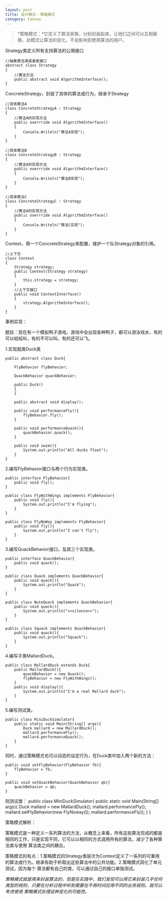 ```yaml
---
layout: post
title: 设计模式--策略模式
category: tansuo
---
```


>*策略模式：*它定义了算法家族，分别封装起来，让他们之间可以互相替换，此模式让算法的变化，不会影响到使用算法的用户。

Strategy类定义所有支持算法的公用接口

	//抽象算法类或者是接口
	abstract class Strategy
	{
		//算法方法
		public abstract void AlgorithmInterface();
	}

ConcreteStrategy，封装了具体的算法或行为，继承于Strategy
	
	//具体算法A
	class ConcreteStrategyA : Strategy
	{
		//算法A的实现方法
		public overrride void AlgorithmInterface()
		{
			Console.Writeln("算法A实现");
		}
	}

	//具体算法B
	class ConcreteStrategyB : Strategy
	{
		//算法A的实现方法
		public overrride void AlgorithmInterface()
		{
			Console.Writeln("算法B实现");
		}
	}

	//具体算法C
	class ConcreteStrategyC : Strategy
	{
		//算法A的实现方法
		public overrride void AlgorithmInterface()
		{
			Console.Writeln("算法C实现");
		}
	}

Context，用一个ConcreteStrategy来配置，维护一个队Strategy对象的引用。

	//上下文
	class Context
	{
		Strategy strategy;
		public Context(Strategy strategy)
		{
			this.strategy = strategy;
		}
		//上下文接口
		public void ContextInterface()
		{
			strategy.AlgorithmInterface();
		}
	}


事例实现：

题目：现在有一个模拟鸭子游戏，游戏中会出现各种鸭子，都可以游泳戏水，有的可以呱呱叫，有的不可以叫，有的还可以飞。

1.实现超类Duck类
	
	public abstract class Duck{

		FlyBehavior flyBehavior;

		QuackBehavior quackBehavior;

		public Duck()
		{
		}

		public abstract void display();
		
		public void performanceFly(){
			flyBehavior.fly();
		}

		public void performanceQuack(){
			quackBehavior.quack();
		}

		public void swim(){
			System.out.println("All ducks float");
		}
	}

2.编写FlyBehavior接口与两个行为实现类。

	public interface FlyBehavior{
		public void fly();
	}

	public class FlyWithWings implements FlyBehavior{
		public void fly(){
			System.out.println("I'm flying");
		}
	}

	public class FlyNoWay implements FlyBehavior{
		public void fly(){
			System.out.println("I can't fly");
		}
	}

3.编写QuackBehavior接口，及其三个实现类。

	public interface QuackBehavior{
		public void quack();
	}

	public class Quack implements QuackBehavior{
		public void quack(){
			System.out.println("Quack");
		}
	}

	public class NuteQuack implements QuackBehavior{
		public void quack(){
			System.out.println("<<silence>>");
		}
	}

	public class Squack implements QuackBehavior{
		public void quack(){
			System.out.println("Squack");
		}
	}

4.编写子类MallardDuck。

	public class MallardDuck extends Duck{
		public MallardDuck(){
			quackBehavior = new Quack();
			flyBehavior = new FlyWithWings();
		}
		public void display(){
			System.out.println("I'm a real Mallard duck");
		}
	}

5.编写测试类。

	public class MiniDuckSimulator{
		public static void Main(String[] args){
			Duck mallard = new MallardDuck();
			mallard.performanceFly();
			mallard.performanceQuack();
		}
	}

同时，通过策略模式也可以动态的设定行为，在Duck类中加入两个新的方法：
	
	public void setFlyBehavior(FlyBehavior fb){
		flyBehavior = fb;
	}

	public void setQuackBehavior(QuackBehavior qb){
		quackBehavior = qb;
	}

则测试类：
	public class MiniDuckSimulator{
		public static void Main(String[] args){
			Duck mallard = new MallardDuck();
			mallard.performanceFly();
			mallard.setFlyBehavior(new FlyNoway());
			mallard.performanceFly();
		}
	}	


策略模式解析：

策略模式是一种定义一系列算法的方法，从概念上来看，所有这些算法完成的都是相同的工作，只是实现不同，它可以以相同的方式调用所有的算法，减少了各种算法类与使用
算法类之间的耦合。

策略模式的有点：1.策略模式的Strategy类层次为Context定义了一系列的可重用的算法或行为。继承有助于析取出这些算法中的公共功能。2.策略模式简化了单元测试，因为每个
算法都有自己的类，可以通过自己的接口单独测试。

*策略模式就是用来封装算法的，但是在实践中，我们发现可以用它来封装几乎任何类型的规则，只要在分析过程中听到需要在不用时间应用不同的业务规则，就可以考虑使用
策略模式处理这种变化的可能性。*